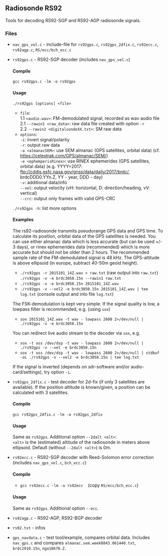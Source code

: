
## Radiosonde RS92

Tools for decoding RS92-SGP and RS92-AGP radiosonde signals.

### Files

* `nav_gps_vel.c` - include-file for `rs92gps.c`, `rs92gps_2dfix.c`, `rs92ecc.c`, `rs92agp.c`;
  `RS/ecc/bch_ecc.c`

* `rs92gps.c` - RS92-SGP decoder (includes `nav_gps_vel.c`)

  #### Compile
  `gcc rs92gps.c -lm -o rs92gps`

  #### Usage
  `./rs92gps [options] <file>` <br />
  * `file`: <br />
    1.1 `<audio.wav>`: FM-demodulated signal, recorded as wav audio file <br />
    2.1 `--rawin1 <raw_data>`: raw data file created with option `-r` <br />
    2.2 `--rawin2 <digitalsondeXX.txt>`: SM raw data
  * `options`: <br />
      `-i`: invert signal/polarity <br />
      `-r`: output raw data <br />
      `-a <almanacSEM>`: use SEM almanac (GPS satellites, orbital data)
                         (cf. https://celestrak.com/GPS/almanac/SEM/) <br />
      `-e <ephemperisRinex>`: use RINEX ephemerides (GPS satellites, orbital data)
                              (e.g. YYYY=2017: ftp://cddis.gsfc.nasa.gov/gnss/data/daily/2017/brdc/,
                               brdcDDD0.YYn.Z, YY - year, DDD - day) <br />
     `-v`: additional data/info <br />
     `--vel`: output velocity (vH: horizontal, D: direction/heading, vV: vertical) <br />
     `--crc`: output only frames with valid GPS-CRC <br />

  `./rs92gps -h`: list more options

  #### Examples
  The rs92-radiosonde transmits pseudorange GPS data and GPS time.
  To calculate its position, orbital data of the GPS satellites is needed.
  You can use either almanac data which is less accurate (but can be used +/- 3 days),
  or rinex ephemerides data (recommended) which is more accurate but should not be
  older than 2 hours.
  The recommended sample rate of the FM-demodulated signal is 48 kHz.
  The GPS-altitude is above ellipsoid (in europe, subtract 40-50m geoid height).
  * `./rs92gps -r 2015101_14Z.wav > raw.txt`  (raw output into `raw.txt`) <br />
    `./rs92gps -v -e brdc3050.15n --rawin1 raw.txt`
  * `./rs92gps -v -e brdc3050.15n 2015101_14Z.wav`
  * `./rs92gps -v --vel2 -e brdc3050.15n 2015101_14Z.wav | tee log.txt` (console output and into file `log.txt`)

  The FSK-demodulation is kept very simple. If the signal quality is low, a lowpass filter is recommended, e.g.
  (using `sox`)
  * `sox 2015101_14Z.wav -t wav - lowpass 2600 2>/dev/null | ./rs92gps -v -e brdc3050.15n`

  You can redirect live audio stream to the decoder via `sox`, e.g.
  * `sox -t oss /dev/dsp -t wav - lowpass 2600 2>/dev/null | ./rs92gps -v --vel -e brdc3050.15n`
  * `sox -t oss /dev/dsp -t wav - lowpass 2600 2>/dev/null | stdbuf -oL ./rs92gps -v --vel2 -e brdc3050.15n | tee log.txt` <br />

  If the signal is inverted
  (depends on sdr-software and/or audio-card/settings), try option `-i`.

* `rs92gps_2dfix.c` - test decoder for 2d-fix (if only 3 satellites are available). If the position altitude is known/given,
  a position can be calculated with 3 satellites.

  #### Compile
  `gcc rs92gps_2dfix.c -lm -o rs92gps_2dfix`

  #### Usage
  Same as `rs92gps`.
  Additional option `--2dalt <alt>`: <br />
    `<alt>` is the (estimated) altitude of the radiosonde in meters above ellipsoid.
    Default (without `--2dalt <alt>`) is 0m.

<!-- (commit 342) Reed-Solomon error correction (uses fec-lib by KA9Q)
  * ka9q-fec (fec-3.0.1): <br />
      `gcc -c init_rs_char.c` <br />
      `gcc -c decode_rs_char.c` <br />
  * `gcc init_rs_char.o decode_rs_char.o rs92ecc.c -lm -o rs92ecc` <br />
    (includes also `fec.h` from fec-3.0.1)
  Will be replaced by Reed-Solomon-Decoder in `RS/ecc/bch_ecc.c` (cf. `RS/rs41/rs41ecc.c`).
-->
* `rs92ecc.c` - RS92-SGP decoder with Reed-Solomon error correction (includes `nav_gps_vel.c`, `bch_ecc.c`)

  #### Compile
  * `gcc rs92ecc.c -lm -o rs92ecc` &nbsp;&nbsp; (copy `RS/ecc/bch_ecc.c`)

  #### Usage
  Same as `rs92gps`.
  Additional option `--ecc`.

* `rs92agp.c` - RS92-AGP, RS92-BGP decoder

* `rs92.txt` - infos



* `gps_navdata.c` - test tool/example, compares orbital data. Includes `nav_gps.c` and
  compares `almanac.sem.week0843.061440.txt`, `brdc2910.15n`, `nga18670.Z`.

<!-- * `rs92-almanac_gps_outage.jpg` -->


